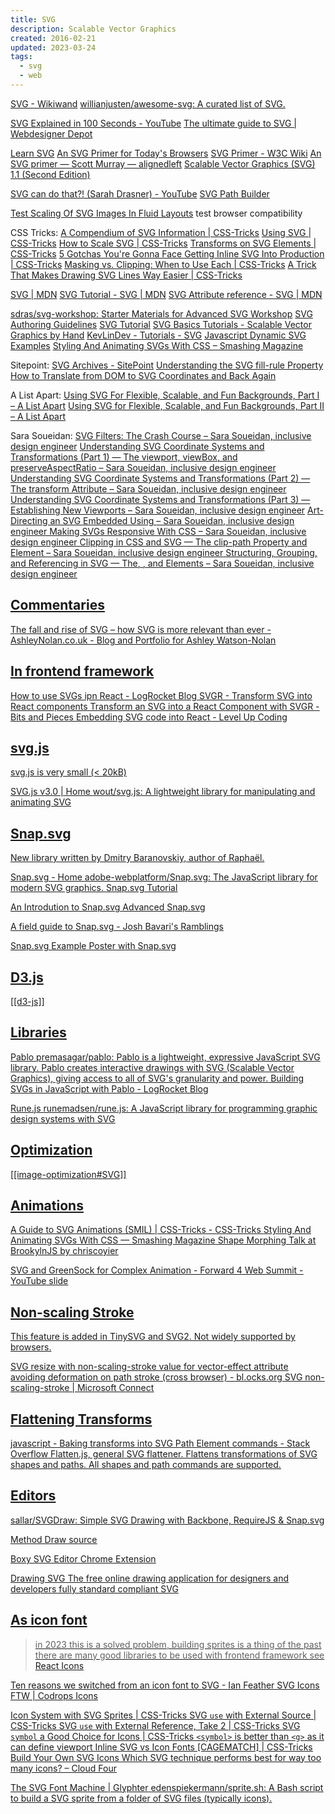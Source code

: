 ```yaml
---
title: SVG
description: Scalable Vector Graphics
created: 2016-02-21
updated: 2023-03-24
tags:
  - svg
  - web
---
```


[SVG - Wikiwand](https://www.wikiwand.com/en/svg)
[willianjusten/awesome-svg: A curated list of SVG.](https://github.com/willianjusten/awesome-svg)

[SVG Explained in 100 Seconds - YouTube](https://www.youtube.com/watch?v=emFMHH2Bfvo)
[The ultimate guide to SVG | Webdesigner Depot](http://www.webdesignerdepot.com/2015/01/the-ultimate-guide-to-svg/)

[Learn SVG](http://learnsvg.com/)
[An SVG Primer for Today's Browsers](http://www.w3.org/Graphics/SVG/IG/resources/svgprimer.html)
[SVG Primer - W3C Wiki](http://www.w3.org/wiki/SVG_Primer)
[An SVG primer — Scott Murray — alignedleft](http://alignedleft.com/tutorials/d3/an-svg-primer)
[Scalable Vector Graphics (SVG) 1.1 (Second Edition)](https://www.w3.org/TR/SVG/Overview.html)

[SVG can do that?! (Sarah Drasner) - YouTube](https://www.youtube.com/watch?v=ADXX4fmWHbo)
[SVG Path Builder](https://codepen.io/anthonydugois/pen/mewdyZ)

[Test Scaling Of SVG Images In Fluid Layouts](http://codepen.io/tomByrer/pen/qEBbzw?editors=110) test browser compatibility

CSS Tricks:
[A Compendium of SVG Information | CSS-Tricks](https://css-tricks.com/mega-list-svg-information/)
[Using SVG | CSS-Tricks](https://css-tricks.com/using-svg/)
[How to Scale SVG | CSS-Tricks](https://css-tricks.com/scale-svg/)
[Transforms on SVG Elements | CSS-Tricks](https://css-tricks.com/transforms-on-svg-elements/)
[5 Gotchas You're Gonna Face Getting Inline SVG Into Production | CSS-Tricks](https://css-tricks.com/gotchas-on-getting-svg-into-production/)
[Masking vs. Clipping: When to Use Each | CSS-Tricks](https://css-tricks.com/masking-vs-clipping-use/)
[A Trick That Makes Drawing SVG Lines Way Easier | CSS-Tricks](https://css-tricks.com/a-trick-that-makes-drawing-svg-lines-way-easier/)

[SVG | MDN](https://developer.mozilla.org/en-US/docs/Web/SVG)
[SVG Tutorial - SVG | MDN](https://developer.mozilla.org/en-US/docs/Web/SVG/Tutorial)
[SVG Attribute reference - SVG | MDN](https://developer.mozilla.org/en-US/docs/Web/SVG/Attribute)

[sdras/svg-workshop: Starter Materials for Advanced SVG Workshop](https://github.com/sdras/svg-workshop)
[SVG Authoring Guidelines](https://jwatt.org/svg/authoring/)
[SVG Tutorial](http://tutorials.jenkov.com/svg/index.html)
[SVG Basics Tutorials - Scalable Vector Graphics by Hand](http://www.svgbasics.com/)
[KevLinDev - Tutorials - SVG](http://www.kevlindev.com/tutorials/basics/index.htm)
[Javascript Dynamic SVG Examples](http://svgdiscovery.com/)
[Styling And Animating SVGs With CSS – Smashing Magazine](https://www.smashingmagazine.com/2014/11/styling-and-animating-svgs-with-css/)

Sitepoint:
[SVG Archives - SitePoint](https://www.sitepoint.com/tag/svg/)
[Understanding the SVG fill-rule Property](https://www.sitepoint.com/understanding-svg-fill-rule-property/)
[How to Translate from DOM to SVG Coordinates and Back Again](https://www.sitepoint.com/how-to-translate-from-dom-to-svg-coordinates-and-back-again/)

A List Apart:
[Using SVG For Flexible, Scalable, and Fun Backgrounds, Part I – A List Apart](http://alistapart.com/article/using-svg-for-flexible-scalable-and-fun-backgrounds-part-i/)
[Using SVG for Flexible, Scalable, and Fun Backgrounds, Part II – A List Apart](http://alistapart.com/article/using-svg-for-flexible-scalable-and-fun-backgrounds-part-ii/)

Sara Soueidan:
[SVG Filters: The Crash Course – Sara Soueidan, inclusive design engineer](https://www.sarasoueidan.com/blog/svg-filters/)
[Understanding SVG Coordinate Systems and Transformations (Part 1) — The viewport, viewBox, and preserveAspectRatio – Sara Soueidan, inclusive design engineer](https://www.sarasoueidan.com/blog/svg-coordinate-systems/)
[Understanding SVG Coordinate Systems and Transformations (Part 2) — The transform Attribute – Sara Soueidan, inclusive design engineer](https://www.sarasoueidan.com/blog/svg-transformations/)
[Understanding SVG Coordinate Systems and Transformations (Part 3) — Establishing New Viewports – Sara Soueidan, inclusive design engineer](https://www.sarasoueidan.com/blog/nesting-svgs/)
[Art-Directing an SVG Embedded Using <object> – Sara Soueidan, inclusive design engineer](https://www.sarasoueidan.com/blog/art-directing-svg-object/)
[Making SVGs Responsive With CSS – Sara Soueidan, inclusive design engineer](https://www.sarasoueidan.com/blog/responsive-svgs/)
[Clipping in CSS and SVG — The clip-path Property and <clipPath> Element – Sara Soueidan, inclusive design engineer](https://www.sarasoueidan.com/blog/css-svg-clipping/)
[Structuring, Grouping, and Referencing in SVG — The<g>, <use>, <defs> and <symbol> Elements – Sara Soueidan, inclusive design engineer](https://www.sarasoueidan.com/blog/structuring-grouping-referencing-in-svg/)

## Commentaries

[The fall and rise of SVG – how SVG is more relevant than ever - AshleyNolan.co.uk - Blog and Portfolio for Ashley Watson-Nolan](https://ashleynolan.co.uk/blog/the-fall-and-rise-of-svg)

## In frontend framework

[How to use SVGs ipn React - LogRocket Blog](https://blog.logrocket.com/how-to-use-svgs-in-react/)
[SVGR - Transform SVG into React components](https://react-svgr.com/)
[Transform an SVG into a React Component with SVGR - Bits and Pieces](https://blog.bitsrc.io/transform-an-svg-into-a-react-component-with-svgr-8d2ba10f424c)
[Embedding SVG code into React - Level Up Coding](https://levelup.gitconnected.com/embedding-svg-code-into-react-2bcca190987a)

## svg.js

svg.js is very small (< 20kB)

[SVG.js v3.0 | Home](https://svgjs.dev/docs/3.0/)
[wout/svg.js: A lightweight library for manipulating and animating SVG](https://github.com/wout/svg.js)

## Snap.svg

New library written by Dmitry Baranovskiy, author of Raphaël.

[Snap.svg - Home](http://snapsvg.io/)
[adobe-webplatform/Snap.svg: The JavaScript library for modern SVG graphics.](https://github.com/adobe-webplatform/Snap.svg/)
[Snap.svg Tutorial](http://svg.dabbles.info/)

[An Introdution to Snap.svg](https://www.sitepoint.com/introduction-snap-svg/)
[Advanced Snap.svg](https://www.sitepoint.com/advanced-snap-svg/)

[A field guide to Snap.svg - Josh Bavari's Ramblings](http://jbavari.github.io/blog/2014/10/23/a-field-guide-to-snap-dot-svg/)

[Snap.svg Example](http://codepen.io/SitePoint/full/nleba) Poster with Snap.svg

## D3.js

[[d3-js]]

## Libraries

[Pablo](http://pablojs.com/)
[premasagar/pablo: Pablo is a lightweight, expressive JavaScript SVG library. Pablo creates interactive drawings with SVG (Scalable Vector Graphics), giving access to all of SVG's granularity and power.](https://github.com/premasagar/pablo)
[Building SVGs in JavaScript with Pablo - LogRocket Blog](https://blog.logrocket.com/building-svgs-javascript-pablo/)

[Rune.js](http://runemadsen.github.io/rune.js/index.html)
[runemadsen/rune.js: A JavaScript library for programming graphic design systems with SVG](https://github.com/runemadsen/rune.js)

## Optimization

[[image-optimization#SVG]]

## Animations

[A Guide to SVG Animations (SMIL) | CSS-Tricks - CSS-Tricks](https://css-tricks.com/guide-svg-animations-smil/)
[Styling And Animating SVGs With CSS — Smashing Magazine](https://www.smashingmagazine.com/2014/11/styling-and-animating-svgs-with-css/)
[Shape Morphing Talk at BrookylnJS by chriscoyier](http://slides.com/chriscoyier/gettin-weird-with-shape-morphing-5#/)

[SVG and GreenSock for Complex Animation - Forward 4 Web Summit - YouTube](https://www.youtube.com/watch?v=ZNukcHhpSXg) [slide](http://slides.com/sdrasner/svg-greensock#/)

## Non-scaling Stroke

This feature is added in [TinySVG](https://www.w3.org/TR/SVGTiny12/) and [SVG2](https://www.w3.org/TR/SVG2/). Not widely supported by browsers.

[SVG resize with non-scaling-stroke value for vector-effect attribute avoiding deformation on path stroke (cross browser) - bl.ocks.org](http://bl.ocks.org/lightjs/5372867)
[SVG non-scaling-stroke | Microsoft Connect](https://connect.microsoft.com/IE/feedback/details/788819/svg-non-scaling-stroke)

## Flattening Transforms

[javascript - Baking transforms into SVG Path Element commands - Stack Overflow](http://stackoverflow.com/questions/5149301/baking-transforms-into-svg-path-element-commands)
[Flatten.js, general SVG flattener. Flattens transformations of SVG shapes and paths. All shapes and path commands are supported.](https://gist.github.com/timo22345/9413158)

## Editors

[sallar/SVGDraw: Simple SVG Drawing with Backbone, RequireJS & Snap.svg](https://github.com/sallar/SVGDraw)

[Method Draw](http://editor.method.ac/) [source](https://github.com/methodofaction/Method-Draw)

[Boxy SVG Editor](https://boxy-svg.com/main.html) [Chrome Extension](https://boxy-svg.com/main.html)

[Drawing SVG](http://www.drawsvg.org/) The free online drawing application for designers and developers fully standard compliant SVG

## As icon font

> in 2023 this is a solved problem, building sprites is a thing of the past
> there are many good libraries to be used with frontend framework
> see [React Icons](https://react-icons.github.io/react-icons/)

[Ten reasons we switched from an icon font to SVG - Ian Feather](http://ianfeather.co.uk/ten-reasons-we-switched-from-an-icon-font-to-svg/)
[SVG Icons FTW | Codrops](https://tympanus.net/codrops/2013/11/27/svg-icons-ftw/)
[Icons](https://web.dev/learn/design/icons/)

[Icon System with SVG Sprites | CSS-Tricks](https://css-tricks.com/svg-sprites-use-better-icon-fonts/)
[SVG `use` with External Source | CSS-Tricks](https://css-tricks.com/svg-use-external-source/)
[SVG `use` with External Reference, Take 2 | CSS-Tricks](https://css-tricks.com/svg-use-with-external-reference-take-2/)
[SVG `symbol` a Good Choice for Icons | CSS-Tricks](https://css-tricks.com/svg-symbol-good-choice-icons/) `<symbol>` is better than `<g>` as it can define viewport
[Inline SVG vs Icon Fonts [CAGEMATCH] | CSS-Tricks](https://css-tricks.com/icon-fonts-vs-svg/)
[Build Your Own SVG Icons](https://www.sitepoint.com/build-svg-icons/)
[Which SVG technique performs best for way too many icons? – Cloud Four](https://cloudfour.com/thinks/svg-icon-stress-test/)

[The SVG Font Machine | Glyphter](https://glyphter.com/)
[edenspiekermann/sprite.sh: A Bash script to build a SVG sprite from a folder of SVG files (typically icons).](https://github.com/edenspiekermann/sprite.sh)
